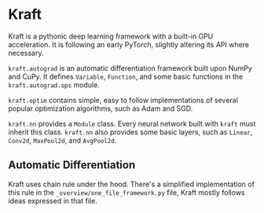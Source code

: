 # Kraft

Kraft is a pythonic deep learning framework with a built-in GPU acceleration.
It is following an early PyTorch, slightly altering its API where necessary.

`kraft.autograd` is an automatic differentiation framework built upon NumPy and CuPy.
It defines `Variable`, `Function`, and some basic functions in the `kraft.autograd.ops` module.

`kraft.optim` contains simple, easy to follow implementations of several popular optimization algorithms, such as Adam and SGD.

`kraft.nn` provides a `Module` class.
Every neural network built with `kraft` must inherit this class.
`kraft.nn` also provides some basic layers, such as `Linear`, `Conv2d`, `MaxPool2d`, and `AvgPool2d`.


## Automatic Differentiation

Kraft uses chain rule under the hood. There's a simplified implementation of this rule in the `_overview/one_file_framework.py` file, Kraft mostly follows ideas expressed in that file.
